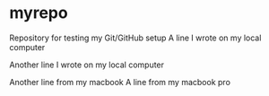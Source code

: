 # myrepo
Repository for testing my Git/GitHub setup
A line I wrote on my local computer 

Another line I wrote on my local computer

Another line from my macbook
A line from my macbook pro
